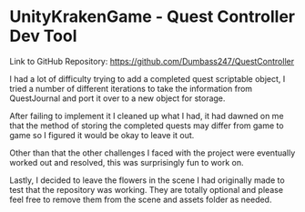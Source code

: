 # UnityKrakenGame - Quest Controller Dev Tool


Link to GitHub Repository: https://github.com/Dumbass247/QuestController


I had a lot of difficulty trying to add a completed quest scriptable object, 
I tried a number of different iterations to take the information from QuestJournal and port it over to a new object for storage.

After failing to implement it I cleaned up what I had, it had dawned on me that the method of storing the completed quests may differ
from game to game so I figured it would be okay to leave it out. 

Other than that the other challenges I faced with the project were eventually worked out and resolved, 
this was surprisingly fun to work on.

Lastly, I decided to leave the flowers in the scene I had originally made to test that the repository was working. 
They are totally optional and please feel free to remove them from the scene and assets folder as needed. 